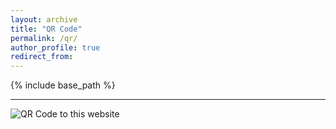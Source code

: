 ```yaml
---
layout: archive
title: "QR Code"
permalink: /qr/
author_profile: true
redirect_from:
---
```


{% include base_path %}

---

![QR Code to this website](qrCode.png)